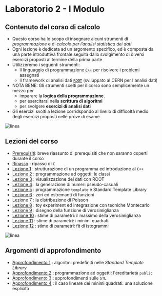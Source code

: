 # Laboratorio 2 - I Modulo

## Contenuto del corso di calcolo

  * Questo corso ha lo scopo di insegnare alcuni strumenti
    di *programmazione* e di *calcolo per l’analisi statistica dei dati*
  * Ogni lezione è dedicata ad un argomento specifico,
    ed è composta da una parte introduttiva frontale
    seguita dallo svolgimento di diversi esercizi proposti al termine della prima parte
  * Utilizzeremo i seguenti strumenti:
    * Il linguaggio di programmazione [```C++```](http://www.cplusplus.com/) per risolvere i problemi assegnati
    * Il framework di analisi dati [```ROOT```](https://root.cern.ch/) (sviluppato al CERN per l'analisi dati)
  * NOTA BENE: Gli strumenti scelti per il corso sono semplicemente un mezzo per
      * imparare la **logica della programmazione**,
      * per esercitarsi nella **scrittura di algoritmi**
      * per svolgere **esercizi di analisi dati**
  * Gli esercizi svolti a lezione corridspondo al livello di difficoltà medio
    degli esercizi proposti nelle prove di esame

![linea](immagini/linea.png)

## Lezioni del corso

  * [Prerequisiti](Prerequisiti/README.md): breve riassunto di prerequisiti che non saranno coperti durante il corso
  * [Ripasso](Ripasso/README.md) : ripasso di ```C```
  * [Lezione 1](Lezione_01/README.md) : strutturazione di un programma ed introduzione al ```C++```
  * [Lezione 2](Lezione_02/README.md) : programmazione ad oggetti: le classi
  * [Lezione 3](Lezione_03/README.md) : visualizzazione dei dati con ROOT
  * [Lezione 4](Lezione_04/README.md) : la generazione di numeri pseudo-casuali
  * [Lezione 5](Lezione_05/README.md) : programmazione ```template``` e Standard Template Library
  * [Lezione 6](Lezione_06/README.md) : zeri ed estremanti di funzioni
  * [Lezione 7](Lezione_07/README.md) : la distribuzione di Poisson
  * [Lezione 8](Lezione_08/README.md) : toy experiment ed integrazione con tecniche Montecarlo
  * [Lezione 9](Lezione_09/README.md) : disegno della funzione di verosimiglianza
  * [Lezione 10](Lezione_10/README.md) : stime di parametri: il massimo della verosimiglianza
  * [Lezione 11](Lezione_11/README.md) : stime di parametri: i minimi quadrati
  * [Lezione 12](Lezione_12/README.md) : stime di parametri: fit di istogrammi

![linea](immagini/linea.png)

## Argomenti di approfondimento

  * [Approfondimento 1](Appendice_01/README.md) : algoritmi predefiniti nelle *Standard Template Library*
  * [Approfondimento 2](Appendice_02/README.md) : programmazione ad oggetti: l'ereditarietà ```public```
  * [Approfondimento 3](Appendice_03/README.md) : approfondimenti sulle ```STL```
  * [Approfondimento 4](Appendice_04/README.md) : il caso lineare dei minimi quadrati: una soluzione esplicita
